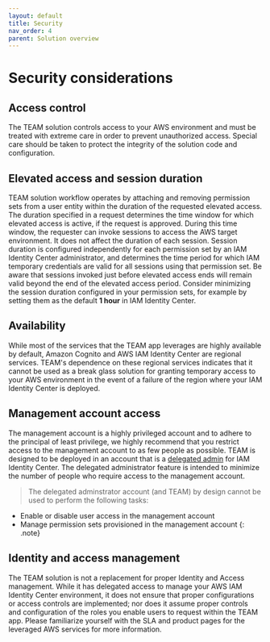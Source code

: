 ```yaml
---
layout: default
title: Security
nav_order: 4
parent: Solution overview
---
```


# Security considerations

## Access control
The TEAM solution controls access to your AWS environment and must be treated with extreme care in order to prevent unauthorized access. Special care should be taken to protect the integrity of the solution code and configuration.

## Elevated access and session duration
TEAM solution workflow operates by attaching and removing permission sets from a user entity within the duration of the requested elevated access. The duration specified in a request determines the time window for which elevated access is active, if the request is approved. During this time window, the requester can invoke sessions to access the AWS target environment. It does not affect the duration of each session. Session duration is configured independently for each permission set by an IAM Identity Center administrator, and determines the time period for which IAM temporary credentials are valid for all sessions using that permission set. Be aware that sessions invoked just before elevated access ends will remain valid beyond the end of the elevated access period. Consider minimizing the session duration configured in your permission sets, for example by setting them as the default **1 hour** in IAM Identity Center.

## Availability
While most of the services that the TEAM app leverages are highly available by default, Amazon Cognito and AWS IAM Identity Center are regional services. TEAM's dependence on these regional services indicates that it cannot be used as a break glass solution for granting temporary access to your AWS environment in the event of a failure of the region where your IAM Identity Center is deployed.

## Management account access
The management account is a highly privileged account and to adhere to the principal of least privilege, we highly recommend that you restrict access to the management account to as few people as possible.
TEAM is designed to be deployed in an account that is a [delegated admin](https://docs.aws.amazon.com/singlesignon/latest/userguide/delegated-admin.html) for IAM Identity Center. The delegated administrator feature is intended to minimize the number of people who require access to the management account.

> The delegated adminstrator account (and TEAM) by design cannot be used to perform the following tasks:
  - Enable or disable user access in the management account
  - Manage permission sets provisioned in the management account
{: .note}

## Identity and access management
The TEAM solution is not a replacement for proper Identity and Access management. While it has delegated access to manage your AWS IAM Identity Center environment, it does not ensure that proper configurations or access controls are implemented; nor does it assume proper controls and configuration of the roles you enable users to request within the TEAM app. Please familiarize yourself with the SLA and product pages for the leveraged AWS services for more information.